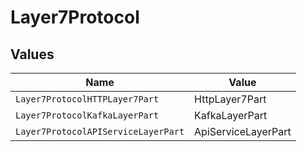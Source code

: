 # Layer7Protocol


## Values

| Name                                | Value                               |
| ----------------------------------- | ----------------------------------- |
| `Layer7ProtocolHTTPLayer7Part`      | HttpLayer7Part                      |
| `Layer7ProtocolKafkaLayerPart`      | KafkaLayerPart                      |
| `Layer7ProtocolAPIServiceLayerPart` | ApiServiceLayerPart                 |